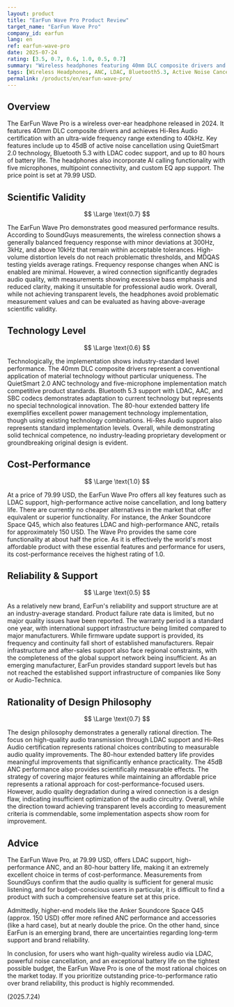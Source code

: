```yaml
---
layout: product
title: "EarFun Wave Pro Product Review"
target_name: "EarFun Wave Pro"
company_id: earfun
lang: en
ref: earfun-wave-pro
date: 2025-07-24
rating: [3.5, 0.7, 0.6, 1.0, 0.5, 0.7]
summary: "Wireless headphones featuring 40mm DLC composite drivers and 80-hour battery life. Offers 45dB ANC performance with QuietSmart 2.0 technology and LDAC support at 79.99 USD. Extremely high cost-performance as it is one of the most affordable products with comparable features."
tags: [Wireless Headphones, ANC, LDAC, Bluetooth5.3, Active Noise Cancellation]
permalink: /products/en/earfun-wave-pro/
---
```


## Overview

The EarFun Wave Pro is a wireless over-ear headphone released in 2024. It features 40mm DLC composite drivers and achieves Hi-Res Audio certification with an ultra-wide frequency range extending to 40kHz. Key features include up to 45dB of active noise cancellation using QuietSmart 2.0 technology, Bluetooth 5.3 with LDAC codec support, and up to 80 hours of battery life. The headphones also incorporate AI calling functionality with five microphones, multipoint connectivity, and custom EQ app support. The price point is set at 79.99 USD.

## Scientific Validity

$$ \Large \text{0.7} $$

The EarFun Wave Pro demonstrates good measured performance results. According to SoundGuys measurements, the wireless connection shows a generally balanced frequency response with minor deviations at 300Hz, 3kHz, and above 10kHz that remain within acceptable tolerances. High-volume distortion levels do not reach problematic thresholds, and MDQAS testing yields average ratings. Frequency response changes when ANC is enabled are minimal. However, a wired connection significantly degrades audio quality, with measurements showing excessive bass emphasis and reduced clarity, making it unsuitable for professional audio work. Overall, while not achieving transparent levels, the headphones avoid problematic measurement values and can be evaluated as having above-average scientific validity.

## Technology Level

$$ \Large \text{0.6} $$

Technologically, the implementation shows industry-standard level performance. The 40mm DLC composite drivers represent a conventional application of material technology without particular uniqueness. The QuietSmart 2.0 ANC technology and five-microphone implementation match competitive product standards. Bluetooth 5.3 support with LDAC, AAC, and SBC codecs demonstrates adaptation to current technology but represents no special technological innovation. The 80-hour extended battery life exemplifies excellent power management technology implementation, though using existing technology combinations. Hi-Res Audio support also represents standard implementation levels. Overall, while demonstrating solid technical competence, no industry-leading proprietary development or groundbreaking original design is evident.

## Cost-Performance

$$ \Large \text{1.0} $$

At a price of 79.99 USD, the EarFun Wave Pro offers all key features such as LDAC support, high-performance active noise cancellation, and long battery life. There are currently no cheaper alternatives in the market that offer equivalent or superior functionality. For instance, the Anker Soundcore Space Q45, which also features LDAC and high-performance ANC, retails for approximately 150 USD. The Wave Pro provides the same core functionality at about half the price. As it is effectively the world's most affordable product with these essential features and performance for users, its cost-performance receives the highest rating of 1.0.

## Reliability & Support

$$ \Large \text{0.5} $$

As a relatively new brand, EarFun's reliability and support structure are at an industry-average standard. Product failure rate data is limited, but no major quality issues have been reported. The warranty period is a standard one year, with international support infrastructure being limited compared to major manufacturers. While firmware update support is provided, its frequency and continuity fall short of established manufacturers. Repair infrastructure and after-sales support also face regional constraints, with the completeness of the global support network being insufficient. As an emerging manufacturer, EarFun provides standard support levels but has not reached the established support infrastructure of companies like Sony or Audio-Technica.

## Rationality of Design Philosophy

$$ \Large \text{0.7} $$

The design philosophy demonstrates a generally rational direction. The focus on high-quality audio transmission through LDAC support and Hi-Res Audio certification represents rational choices contributing to measurable audio quality improvements. The 80-hour extended battery life provides meaningful improvements that significantly enhance practicality. The 45dB ANC performance also provides scientifically measurable effects. The strategy of covering major features while maintaining an affordable price represents a rational approach for cost-performance-focused users. However, audio quality degradation during a wired connection is a design flaw, indicating insufficient optimization of the audio circuitry. Overall, while the direction toward achieving transparent levels according to measurement criteria is commendable, some implementation aspects show room for improvement.

## Advice

The EarFun Wave Pro, at 79.99 USD, offers LDAC support, high-performance ANC, and an 80-hour battery life, making it an extremely excellent choice in terms of cost-performance. Measurements from SoundGuys confirm that the audio quality is sufficient for general music listening, and for budget-conscious users in particular, it is difficult to find a product with such a comprehensive feature set at this price.

Admittedly, higher-end models like the Anker Soundcore Space Q45 (approx. 150 USD) offer more refined ANC performance and accessories (like a hard case), but at nearly double the price. On the other hand, since EarFun is an emerging brand, there are uncertainties regarding long-term support and brand reliability.

In conclusion, for users who want high-quality wireless audio via LDAC, powerful noise cancellation, and an exceptional battery life on the tightest possible budget, the EarFun Wave Pro is one of the most rational choices on the market today. If you prioritize outstanding price-to-performance ratio over brand reliability, this product is highly recommended.

(2025.7.24)
